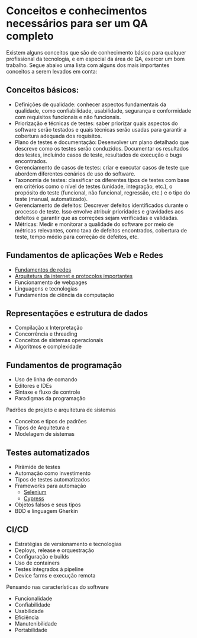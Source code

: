# Conceitos e conhecimentos necessários para ser um QA completo

Existem alguns conceitos que são de conhecimento básico para qualquer profissional da tecnologia, e em especial da área de QA, exercer um bom trabalho. Segue abaixo uma lista com alguns dos mais importantes conceitos
a serem levados em conta:

## Conceitos básicos:

* Definições de qualidade: conhecer aspectos fundamentais da qualidade, como confiabilidade, usabilidade, segurança e conformidade com requisitos funcionais e não funcionais.
* Priorização e técnicas de testes: saber priorizar quais aspectos do software serão testados e quais técnicas serão usadas para garantir a cobertura adequada dos requisitos.
* Plano de testes e documentação: Desenvolver um plano detalhado que descreve como os testes serão conduzidos. Documentar os resultados dos testes, incluindo casos de teste, resultados de execução e bugs encontrados.
* Gerenciamento de casos de testes: criar e executar casos de teste que abordem diferentes cenários de uso do software.
* Taxonomia de testes: classificar os diferentes tipos de testes com base em critérios como o nível de testes (unidade, integração, etc.), o propósito do teste (funcional, não funcional, regressão, etc.) e o tipo do teste (manual, automatizado).
* Gerenciamento de defeitos: Descrever defeitos identificados durante o processo de teste. Isso envolve atribuir prioridades e gravidades aos defeitos e garantir que as correções sejam verificadas e validadas.
* Métricas: Medir e monitorar a qualidade do software por meio de métricas relevantes, como taxa de defeitos encontrados, cobertura de teste, tempo médio para correção de defeitos, etc.

## Fundamentos de aplicações Web e Redes

* [Fundamentos de redes](https://github.com/micvet/cisco_network)
* [Arquitetura da internet e protocolos importantes](https://github.com/micvet/cisco_network)
* Funcionamento de webpages
* Linguagens e tecnologias
* Fundamentos de ciência da computação

## Representações e estrutura de dados
* Compilação x Interpretação
* Concorrência e threading
* Conceitos de sistemas operacionais
* Algoritmos e complexidade

## Fundamentos de programação

* Uso de linha de comando
* Editores e IDEs
* Sintaxe e fluxo de controle
* Paradigmas da programação

Padrões de projeto e arquitetura de sistemas

* Conceitos e tipos de padrões
* Tipos de Arquitetura e
* Modelagem de sistemas

## Testes automatizados

* Pirâmide de testes
* Automação como investimento
* Tipos de testes automatizados
* Frameworks para automação
  * [Selenium](https://github.com/micvet/extracao_dados_selenium/blob/main/arquivos/Selenium.MD)
  * [Cypress](https://github.com/micvet/quality-assurance/blob/main/Automacoes-Cypress/Cypress.MD)
* Objetos falsos e seus tipos
* BDD e linguagem Gherkin

## CI/CD

* Estratégias de versionamento e tecnologias
* Deploys, release e orquestração
* Configuração e builds
* Uso de containers
* Testes integrados à pipeline
* Device farms e execução remota

Pensando nas características do software

* Funcionalidade
* Confiabilidade
* Usabilidade
* Eficiência
* Manutenibilidade
* Portabilidade

